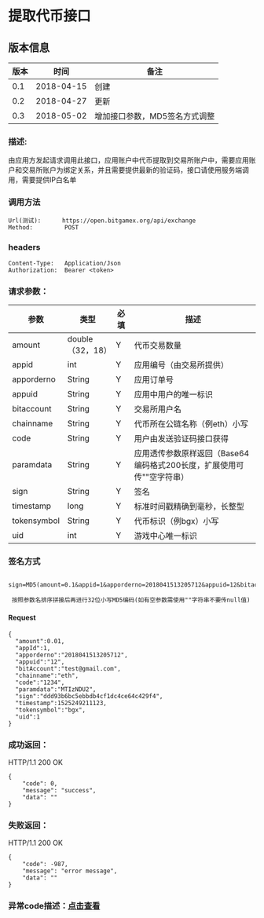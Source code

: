 # 提取代币接口

## 版本信息
版本 | 时间 |   备注
-- | -- |   --
0.1 | 2018-04-15|创建
0.2|2018-04-27|更新
0.3|2018-05-02|增加接口参数，MD5签名方式调整

### 描述:
由应用方发起请求调用此接口，应用账户中代币提取到交易所账户中，需要应用账户和交易所账户为绑定关系，并且需要提供最新的验证码，接口请使用服务端调用，需要提供IP白名单


### 调用方法

``` 
Url(测试):      https://open.bitgamex.org/api/exchange
Method:         POST

```
### headers

``` 
Content-Type:   Application/Json
Authorization:  Bearer <token>    

```
### 请求参数：


 参数           |     类型        | 必填|描述         
------------ |     -------------|--|         -----------
 amount |   double（32，18）    |Y|   代币交易数量
 appid    |   int |Y|   应用编号（由交易所提供）
 apporderno    |   String  |Y|   应用订单号
 appuid   |   String  |Y|   应用中用户的唯一标识
 bitaccount    | String    |Y| 交易所用户名
 chainname|String|Y|代币所在公链名称（例eth）小写
 code   |   String  |Y|   用户由发送验证码接口获得
 paramdata  |   String  |Y|   应用透传参数原样返回（Base64编码格式200长度，扩展使用可传""空字符串）
 sign     | String  |Y| 签名  
 timestamp|long|Y|标准时间戳精确到毫秒，长整型 
 tokensymbol    |   String  |Y|   代币标识（例bgx）小写
 uid|int|Y|游戏中心唯一标识
 

 ### 签名方式
```
 sign=MD5(amount=0.1&appid=1&apporderno=2018041513205712&appuid=12&bitaccount=test@gmail.com&chainname=eth&code=1234&key=e10adc3949ba59abbe56e057f20f883e&paramdata=MTIzNDU2&timestamp=1525249211123&tokensymbol=bgx&uid=1).toLowerCase()
 
 按照参数名排序拼接后再进行32位小写MD5编码(如有空参数需使用""字符串不要传null值)
 ```
#### Request
  ```
 {
    "amount":0.01,
    "appId":1,
    "apporderno":"2018041513205712",
    "appuid":"12",
    "bitAccount":"test@gmail.com",
    "chainname":"eth",
    "code":"1234",
    "paramdata":"MTIzNDU2",
    "sign":"ddd93b6bc5ebbdb4cf1dc4ce64c429f4",
    "timestamp":1525249211123,
    "tokensymbol":"bgx",
    "uid":1
 }
  ```

### 成功返回：
HTTP/1.1 200 OK
```
{
    "code": 0,
    "message": "success",
    "data": ""
}
```
### 失败返回：
HTTP/1.1 200 OK
```
{
    "code": -987,
    "message": "error message",
    "data": ""
}
```

### 异常code描述：[点击查看](https://github.com/BitGameEN/OpenAPI/blob/master/BitGame%E6%B8%B8%E6%88%8F%E5%AF%B9%E6%8E%A5%E6%96%87%E6%A1%A3.md)
